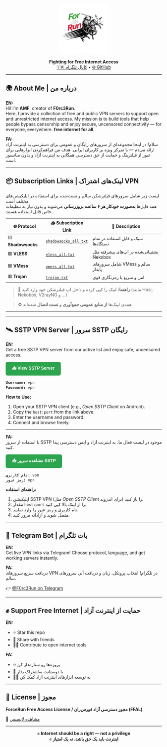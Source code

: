 <!-- README.md for https://github.com/F0rc3Run -->

<p align="center">
  <img src="Logo/logo.png" alt="F0rc3Run Logo" width="160"/>
</p>
<p align="center">
  <b>Fighting for Free Internet Access</b><br>
  <a href="https://t.me/ForceRunVPN">🇮🇷 کانال تلگرام</a> • <a href="https://github.com/F0rc3Run">🌐 GitHub</a>
</p>

---

## 🌍 About Me | درباره من

**EN:**  
Hi! I’m **AMF**, creator of **F0rc3Run**.  
Here, I provide a collection of free and public VPN servers to support open and unrestricted internet access.
My mission is to build tools that help people bypass censorship and enjoy secure, uncensored connectivity — for everyone, everywhere. **free internet for all**.

**FA:**  
سلام!
در اینجا مجموعه‌ای از سرورهای رایگان و عمومی برای دسترسی به اینترنت آزاد ارائه می‌دم — با تمرکز ویژه بر کاربران ایرانی.
هدف من فراهم‌کردن ابزارهایی برای عبور از فیلترینگ و حمایت از حق دسترسی همگانی به اینترنت آزاد و بدون سانسور است.


---

## 📦 Subscription Links | لینک‌های اشتراک VPN

لیست زیر شامل سرورهای فیلترشکن سالم و تست‌شده برای استفاده در اپلیکیشن‌های مختلف است.  
همه فایل‌ها **به‌صورت خودکار هر ۶ ساعت بروزرسانی** می‌شوند و بدون نیاز به تنظیمات خاص قابل استفاده هستند.

| 🌐 Protocol | 📥 Subscription Link | 🧾 Description |
|------------|----------------------|----------------|
| 🟨 **Shadowsocks** | [`shadowsocks_all.txt`](https://raw.githubusercontent.com/F0rc3Run/F0rc3Run/refs/heads/main/splitted-by-protocol/ss/ss.txt) | سبک و قابل استفاده در تمام دستگاه‌ها |
| 🟩 **VLESS** | [`vless_all.txt`](https://raw.githubusercontent.com/F0rc3Run/F0rc3Run/refs/heads/main/data/vless_all.txt) | پشتیبانی‌شده در اپ‌های پیشرفته مثل Nekobox |
| 🟦 **VMess** | [`vmess_all.txt`](https://raw.githubusercontent.com/F0rc3Run/F0rc3Run/refs/heads/main/data/vmess_all.txt) | شامل سرورهای VMess سالم و پایدار |
| 🟥 **Trojan** | [`trojan.txt`](https://raw.githubusercontent.com/F0rc3Run/F0rc3Run/refs/heads/main/data/trojan.txt) | امن و سریع با رمزنگاری قوی |

> 🧠 **راهنما:** لینک را کپی کرده و داخل اپ فیلترشکن خود وارد کنید (مانند Husi, Nekobox, V2rayNG و ...)

> ♻️ همه‌ی لینک‌ها **از منابع عمومی جمع‌آوری** و **تست اتصال** شده‌اند.

---

---

<h2>🛰️ SSTP VPN Server | سرور SSTP رایگان</h2>

<p>
<b>EN:</b><br>
Get a free SSTP VPN server from our active list and enjoy safe, uncensored access.
</p>

<a href="https://raw.githubusercontent.com/F0rc3Run/F0rc3Run/refs/heads/main/data/sstp_with_country.txt" target="_blank" style="display:inline-block; padding:10px 20px; background:#2da44e; color:white; border-radius:6px; text-decoration:none; font-weight:bold; font-family:sans-serif;">
📥 View SSTP Server
</a>

<pre><code><b>Username:</b> vpn
<b>Password:</b> vpn</code></pre>

<p><b>How to Use:</b></p>
<ol>
<li>Open your SSTP VPN client (e.g., <i>Open SSTP Client</i> on Android).</li>
<li>Copy the <code>host:port</code> from the link above.</li>
<li>Enter the username and password.</li>
<li>Connect and browse freely.</li>
</ol>

<hr>

<p><b>FA:</b><br>
با استفاده از سرور SSTP موجود در لیست فعال ما، به اینترنت آزاد و ایمن دسترسی پیدا کنید.
</p>

<a href="https://raw.githubusercontent.com/F0rc3Run/F0rc3Run/refs/heads/main/data/sstp_with_country.txt" target="_blank" style="display:inline-block; padding:10px 20px; background:#2da44e; color:white; border-radius:6px; text-decoration:none; font-weight:bold; font-family:sans-serif;">
📥 مشاهده سرور SSTP
</a>

<pre><code><b>نام کاربری:</b> vpn
<b>رمز عبور:</b> vpn</code></pre>

<p><b>راهنمای استفاده:</b></p>
<ol>
<li>اپلیکیشن SSTP VPN (مثل <i>Open SSTP Client</i> برای اندروید) را باز کنید.</li>
<li>مقدار <code>host:port</code> را از لینک بالا کپی کنید.</li>
<li>نام کاربری و رمز عبور را وارد نمایید.</li>
<li>متصل شوید و آزادانه مرور کنید.</li>
</ol>

---

## 🤖 Telegram Bot | بات تلگرام

**EN:**  
Get live VPN links via Telegram! Choose protocol, language, and get working servers instantly.

**FA:**  
دریافت سریع سرورهای VPN در تلگرام! انتخاب پروتکل، زبان و دریافت آنی سرورهای سالم.

👉 [@F0rc3Run on Telegram](https://t.me/F0rc3Run)

---

## ✊ Support Free Internet | حمایت از اینترنت آزاد

**EN:**  
- ⭐ Star this repo  
- 📢 Share with friends  
- 🧑‍💻 Contribute to open internet tools

**FA:**  
- ⭐ پروژه‌ها رو ستاره‌دار کن  
- 📢 با دوستانت به‌اشتراک بذار  
- 🧑‍💻 به توسعه ابزارهای اینترنت آزاد کمک کن

---

## 📜 License | مجوز

**ForceRun Free Access License  /    مجوز دسترسی آزاد فورس‌ران (FFAL)**

📄 [مشاهده لایسنس](https://raw.githubusercontent.com/F0rc3Run/F0rc3Run/refs/heads/main/LICENSE)

---

<p align="center">
  ✊ <b>Internet should be a right — not a privilege</b><br>
  ✊ <b>اینترنت باید یک حق باشد، نه یک امتیاز</b>
</p>
